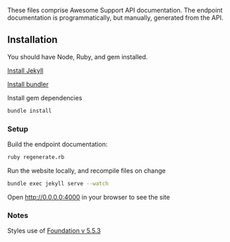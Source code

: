 These files comprise Awesome Support API documentation. The endpoint documentation is programmatically, but manually, generated from the API.

## Installation

You should have Node, Ruby, and gem installed.

[Install Jekyll](https://help.github.com/articles/using-jekyll-with-pages/#installing-jekyll)

[Install bundler](https://github.com/bundler/bundler/#installation-and-usage)

Install gem dependencies

```bash
bundle install
```

### Setup

Build the endpoint documentation:

```bash
ruby regenerate.rb
```

Run the website locally, and recompile files on change

```bash
bundle exec jekyll serve --watch
```

Open http://0.0.0.0:4000 in your browser to see the site

### Notes

Styles use of [Foundation v 5.5.3](http://foundation.zurb.com/sites/docs/v/5.5.3/)
